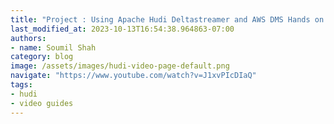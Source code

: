 ```yaml
---
title: "Project : Using Apache Hudi Deltastreamer and AWS DMS Hands on Lab# Part 4"
last_modified_at: 2023-10-13T16:54:38.964863-07:00
authors:
- name: Soumil Shah
category: blog
image: /assets/images/hudi-video-page-default.png
navigate: "https://www.youtube.com/watch?v=J1xvPIcDIaQ"
tags:
- hudi
- video guides
---
```

